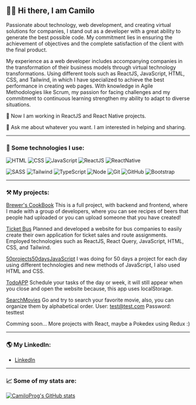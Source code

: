 
## 👋🏻   Hi there, I am Camilo

Passionate about technology, web development, and creating virtual solutions for companies, I stand out as a 
developer with a great ability to generate the best possible code. My commitment lies in ensuring the achievement of 
objectives and the complete satisfaction of the client with the final product.

My experience as a web developer includes accompanying companies in the transformation of their business models 
through virtual technology transformations. Using different tools such as ReactJS, JavaScript, HTML, CSS, and 
Tailwind, in which I have specialized to achieve the best performance in creating web pages. With knowledge in Agile 
Methodologies like Scrum, my passion for facing challenges and my commitment to continuous learning strengthen my 
ability to adapt to diverse situations.

🌱   Now I am working in ReactJS and React Native projects.

💬   Ask me about whatever you want. I am interested in helping and sharing.

***

### 🎯   Some technologies I use:

  ![HTML](https://img.shields.io/badge/HTML5-E34F26?style=for-the-badge&logo=html5&logoColor=white) ![CSS](https://img.shields.io/badge/CSS3-1572B6?style=for-the-badge&logo=css3&logoColor=white)  ![JavaScript](https://img.shields.io/badge/JavaScript-323330?style=for-the-badge&logo=javascript&logoColor=F7DF1E)   ![ReactJS](https://img.shields.io/badge/React-20232A?style=for-the-badge&logo=react&logoColor=61DAFB) ![ReactNative](https://img.shields.io/badge/React_Native-20232A?style=for-the-badge&logo=react&logoColor=61DAFB) 
  
  ![SASS](https://img.shields.io/badge/Sass-CC6699?style=for-the-badge&logo=sass&logoColor=white)    ![Tailwind](https://img.shields.io/badge/Tailwind_CSS-38B2AC?style=for-the-badge&logo=tailwind-css&logoColor=white)    ![TypeScript](https://img.shields.io/badge/TypeScript-007ACC?style=for-the-badge&logo=typescript&logoColor=white)     ![Node](https://img.shields.io/badge/Node%20js-339933?style=for-the-badge&logo=nodedotjs&logoColor=white)    ![Git](https://img.shields.io/badge/GIT-E44C30?style=for-the-badge&logo=git&logoColor=white)   ![GitHub](https://img.shields.io/badge/GitHub-100000?style=for-the-badge&logo=github&logoColor=white) ![Bootstrap](https://img.shields.io/badge/Bootstrap-563D7C?style=for-the-badge&logo=bootstrap&logoColor=white)

***
  
### ⚒️   My projects:

[Brewer's CookBook](https://c15-09-t-node-react.vercel.app/)
This is a full project, with backend and frontend, where I made with a group of developers, where you can see recipes of beers that people had uploaded or you can upload someone that you have created!

[Ticket Bus](https://ticket-bus.netlify.app/)
Planned and developed a website for bus companies to easily create their own application for ticket sales and route assignments. Employed technologies such as ReactJS, React Query, JavaScript, HTML, CSS, and Tailwind.

[50projects50daysJavaScript](https://camiloprog-50projects50days.netlify.app/)
I was doing for 50 days a project for each day using different technologies and new methods of JavaScript, I also used HTML and CSS.

[TodoAPP](https://camiloprogtodo.netlify.app/)
Schedule your tasks of the day or week, it will still appear when you close and open the website because, this app uses localStorage.

[SearchMovies](https://movieapp-bemaster.netlify.app/)
Go and try to search your favorite movie, also, you can organize them by alphabetical order.
User: test@test.com
Password: testtest

Comming soon...
More projects with React, maybe a Pokedex using Redux :)

***

### 🌎   My LinkedIn:
- [LinkedIn](https://www.linkedin.com/in/camilomartinez01/)

***

### 📈   Some of my stats are:

[![CamiloProg's GitHub stats](https://github-readme-stats.vercel.app/api?username=CamiloProg&show_icons=true&theme=radical)](https://github.com/CamiloProg/github-readme-stats)


